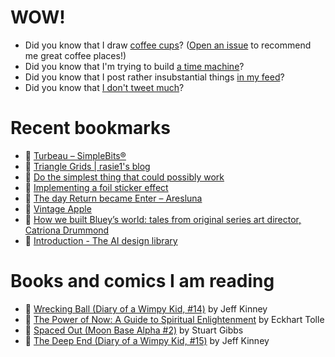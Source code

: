 # WOW!

- Did you know that I draw [coffee cups](https://papercups.mamuso.net/)? ([Open an issue](https://github.com/mamuso/papercups/issues) to recommend me great coffee places!)
- Did you know that I'm trying to build [a time machine](https://github.com/mamuso/fluxcapacitor)?
- Did you know that I post rather insubstantial things [in my feed](https://feed.mamuso.net/)?
- Did you know that [I don't tweet much](https://twitter.com/mamuso)?

# Recent bookmarks

- 👀 [Turbeau – SimpleBits®](https://simplebits.shop/products/turbeau?ref=simplebits.com)
- 👀 [Triangle Grids | rasie1's blog](https://kvachev.com/blog/posts/triangular-grid/)
- 👀 [Do the simplest thing that could possibly work](https://www.seangoedecke.com/the-simplest-thing-that-could-possibly-work/)
- 👀 [Implementing a foil sticker effect](https://www.4rknova.com/blog/2025/08/30/foil-sticker)
- 👀 [The day Return became Enter – Aresluna](https://aresluna.org/the-day-return-became-enter/)
- 👀 [Vintage Apple](https://vintageapple.org/macprogramming/index_year.html)
- 👀 [How we built Bluey’s world: tales from original series art director, Catriona Drummond](https://www.itsnicethat.com/features/how-we-built-bluey-s-world-cartoon-background-scenery-art-director-catriona-drummond-animation-090725)
- 👀 [Introduction - The AI design library](https://aidesign.guide/)


# Books and comics I am reading

- 📘 [Wrecking Ball (Diary of a Wimpy Kid, #14)](https://www.goodreads.com/book/show/44091234) by Jeff Kinney
- 📘 [The Power of Now: A Guide to Spiritual Enlightenment](https://www.goodreads.com/book/show/6512869) by Eckhart Tolle
- 📘 [Spaced Out (Moon Base Alpha #2)](https://www.goodreads.com/book/show/26022750) by Stuart Gibbs
- 📘 [The Deep End (Diary of a Wimpy Kid, #15)](https://www.goodreads.com/book/show/51468119) by Jeff Kinney

